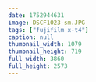 ```yaml
---
date: 1752944631
image: DSCF1023-sm.JPG
tags: ["fujifilm x-t4"]
caption: null
thumbnail_width: 1079
thumbnail_height: 719
full_width: 3860
full_height: 2573
---
```

